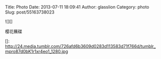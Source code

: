 Title: Photo
Date: 2013-07-11 18:09:41
Author: glasslion
Category: photo
Slug: post/55163738023

![][]

樱花蘸碟

  []: http://24.media.tumblr.com/726afd6b3609d0283d113583d71f766d/tumblr_mpro87d0bK1r1xr4eo1_1280.jpg

